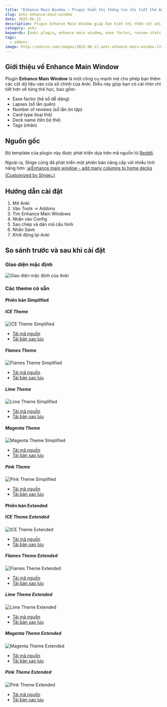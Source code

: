 ```yaml
---
title: "Enhance Main Window – Plugin hiển thị thông tin chi tiết thẻ Anki"
slug: anki-enhance-main-window
date: 2025-06-11
description: Plugin Enhance Main Window giúp bạn hiển thị thêm cột với thông tin chi tiết như số lần lặp lại, thẻ đã học, ease, lapses trong giao diện chính của Anki.
category: anki
keywords: [anki plugin, enhance main window, ease factor, review stats, anki columns, anki addon]
tags:
  - addons
image: http://ankivn.com/images/2025-06-11-anki-enhance-main-window-1749613378917.webp
---
```


<!--truncate-->

## Giới thiệu về Enhance Main Window

Plugin **Enhance Main Window** là một công cụ mạnh mẽ cho phép bạn thêm các cột dữ liệu vào cửa sổ chính của Anki. Điều này giúp bạn có cái nhìn chi tiết hơn về từng thẻ học, bao gồm:

* Ease factor (hệ số dễ dàng)
* Lapses (số lần quên)
* Number of reviews (số lần ôn tập)
* Card type (loại thẻ)
* Deck name (tên bộ thẻ)
* Tags (nhãn)

## Nguồn gốc

Bộ template của plugin này được phát triển dựa trên mã nguồn từ [Reddit](https://www.reddit.com/r/Anki/comments/ffegh2/some_themes_for_enhance_main_window/).

Ngoài ra, Shige cũng đã phát triển một phiên bản nâng cấp với nhiều tính năng hơn: [📊Enhance main window - add many columns to home decks (Customized by Shigeඞ)](https://ankiweb.net/shared/info/911023479)

## Hướng dẫn cài đặt

1. Mở Anki
2. Vào Tools -> Addons
3. Tìm Enhance Main Windows
4. Nhấn vào Config
5. Sao chép và dán mã cấu hình
6. Nhấn Save
7. Khởi động lại Anki

## So sánh trước và sau khi cài đặt

### Giao diện mặc định

![Giao diện mặc định của Anki](../../static/images/2025-06-11-anki-enhance-main-window-1749613460884.webp)

### Các theme có sẵn

#### Phiên bản Simplified

##### ICE Theme
![ICE Theme Simplified](../../static/images/2025-06-11-anki-enhance-main-window-1749613663082.webp)

* [Tải mã nguồn](https://raw.githubusercontent.com/b3nj5m1n/enhancemainwindowthemes/master/frozen_simplified.json)
* [Tải bản sao lưu](https://drive.google.com/open?id=1vP4dG8irFIlO4AHzBrYWnA_jd38ygj8X&usp=drive_fs)

##### Flames Theme
![Flames Theme Simplified](../../static/images/2025-06-11-anki-enhance-main-window-1749613764756.webp)

* [Tải mã nguồn](https://raw.githubusercontent.com/b3nj5m1n/enhancemainwindowthemes/master/fire_simplified.json)
* [Tải bản sao lưu](https://drive.google.com/open?id=1jy6vRxhY_UC0WTAZKk82X6irEcbHnfBr&usp=drive_fs)

##### Lime Theme
![Lime Theme Simplified](../../static/images/2025-06-11-anki-enhance-main-window-1749613793529.webp)

* [Tải mã nguồn](https://raw.githubusercontent.com/b3nj5m1n/enhancemainwindowthemes/master/lime_simplified.json)
* [Tải bản sao lưu](https://drive.google.com/open?id=1aMuxuIZpStcgcWEj55Vw1qDfCYHHz9xQ&usp=drive_fs)

##### Magenta Theme
![Magenta Theme Simplified](../../static/images/2025-06-11-anki-enhance-main-window-1749613813292.webp)

* [Tải mã nguồn](https://raw.githubusercontent.com/b3nj5m1n/enhancemainwindowthemes/master/magenta_simplified.json)
* [Tải bản sao lưu](https://drive.google.com/open?id=1QX6wy8s1pxoJC576kfSj6NY7CW7OKrUg&usp=drive_fs)

##### Pink Theme
![Pink Theme Simplified](../../static/images/2025-06-11-anki-enhance-main-window-1749613837617.webp)

* [Tải mã nguồn](https://raw.githubusercontent.com/b3nj5m1n/enhancemainwindowthemes/master/pinky_simplified.json)
* [Tải bản sao lưu](https://drive.google.com/open?id=1JFPdp_eozFAfCtpy8XkW_uqrmFLgMXK8&usp=drive_fs)

#### Phiên bản Extended

##### ICE Theme Extended
![ICE Theme Extended](../../static/images/2025-06-11-anki-enhance-main-window-1749613378917.webp)

* [Tải mã nguồn](https://raw.githubusercontent.com/b3nj5m1n/enhancemainwindowthemes/master/frozen_extended.json)
* [Tải bản sao lưu](https://drive.google.com/open?id=1sU0fJzXHTxuHQTr_YXSXY5hgG_VVSgKj&usp=drive_fs)

##### Flames Theme Extended
![Flames Theme Extended](../../static/images/2025-06-11-anki-enhance-main-window-1749613756157.webp)

* [Tải mã nguồn](https://raw.githubusercontent.com/b3nj5m1n/enhancemainwindowthemes/master/fire_extended.json)
* [Tải bản sao lưu](https://drive.google.com/open?id=1yBLKpATSnCPSltgx0fVIPVEPKDKGyuP6&usp=drive_fs)

##### Lime Theme Extended
![Lime Theme Extended](../../static/images/2025-06-11-anki-enhance-main-window-1749613786467.webp)

* [Tải mã nguồn](https://raw.githubusercontent.com/b3nj5m1n/enhancemainwindowthemes/master/lime_extended.json)
* [Tải bản sao lưu](https://drive.google.com/open?id=1Jx-NKogp_wQsnRfEtbvgT8hzBpZ9KDHc&usp=drive_fs)

##### Magenta Theme Extended
![Magenta Theme Extended](../../static/images/2025-06-11-anki-enhance-main-window-1749613802805.webp)

* [Tải mã nguồn](https://raw.githubusercontent.com/b3nj5m1n/enhancemainwindowthemes/master/magenta_extended.json)
* [Tải bản sao lưu](https://drive.google.com/open?id=18pmu_5yxXcvNtFyKenHknOhowzNnAI99&usp=drive_fs)

##### Pink Theme Extended
![Pink Theme Extended](../../static/images/2025-06-11-anki-enhance-main-window-1749613826515.webp)

* [Tải mã nguồn](https://raw.githubusercontent.com/b3nj5m1n/enhancemainwindowthemes/master/pinky_extended.json)
* [Tải bản sao lưu](https://drive.google.com/open?id=1LXSO5VA1gB6LS3Lsy0g8wouDbULJ2Zbu&usp=drive_fs)
